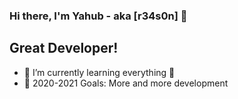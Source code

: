 ### Hi there, I'm Yahub - aka [r34s0n] 👋

## Great Developer!

- 🌱 I’m currently learning everything 🤣
- 🥅 2020-2021 Goals: More and more development
